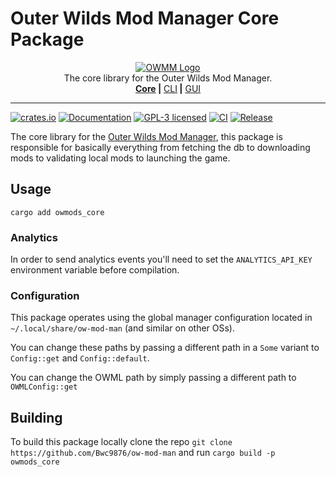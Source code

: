 <!-- markdownlint-disable MD030 MD033 -->

# Outer Wilds Mod Manager Core Package

<p align="center">
<a href="https://github.com/Bwc9876/ow-mod-man"><img src="https://raw.githubusercontent.com/Bwc9876/ow-mod-man/main/.github/assets/logo-core.png" alt="OWMM Logo"/></a><br/>
The core library for the Outer Wilds Mod Manager.<br/>
<a href="https://github.com/Bwc9876/ow-mod-man/tree/main/owmods_core"><b>Core</b></a><b> |</b>
<a href="https://github.com/Bwc9876/ow-mod-man/tree/main/owmods_cli">CLI</a><b> |</b>
<a href="https://github.com/Bwc9876/ow-mod-man/tree/main/owmods_gui">GUI</a>
</p>

<hr/>

[![crates.io](https://img.shields.io/crates/v/owmods_core.svg)](https://crates.io/crates/owmods_core)
[![Documentation](https://docs.rs/owmods_core/badge.svg)](https://docs.rs/owmods_core)
[![GPL-3 licensed](https://img.shields.io/crates/l/owmods_core.svg)](https://github.com/Bwc9876/ow-mod-man/blob/main/LICENSE)
[![CI](https://github.com/Bwc9876/ow-mod-man/actions/workflows/ci.yml/badge.svg?branch=main)](https://github.com/Bwc9876/ow-mod-man/actions/workflows/ci.yml)
[![Release](https://github.com/Bwc9876/ow-mod-man/actions/workflows/release_core.yml/badge.svg)](https://github.com/Bwc9876/ow-mod-man/actions/workflows/release_core.yml)

The core library for the [Outer Wilds Mod Manager](https://github.com/Bwc9876/ow-mod-man), this package is responsible for basically everything from fetching the db to downloading mods to validating local mods to launching the game.  

## Usage

`cargo add owmods_core`

### Analytics

In order to send analytics events you'll need to set the `ANALYTICS_API_KEY` environment variable before compilation.

### Configuration

This package operates using the global manager configuration located in `~/.local/share/ow-mod-man` (and similar on other OSs).

You can change these paths by passing a different path in a `Some` variant to `Config::get` and `Config::default`.

You can change the OWML path by simply passing a different path to `OWMLConfig::get`

## Building

To build this package locally clone the repo `git clone https://github.com/Bwc9876/ow-mod-man` and run `cargo build -p owmods_core`
